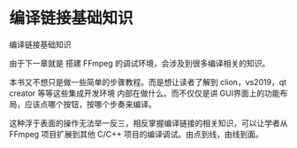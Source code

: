 # 编译链接基础知识

<div id="meta-description---">编译链接基础知识</div>

由于下一章就是 搭建 FFmpeg 的调试环境，会涉及到很多编译相关的知识。

本书又不想只是做一些简单的步骤教程。而是想让读者了解到 clion，vs2019，qt creator 等等这些集成开发环境 内部在做什么。而不仅仅是讲 GUI界面上的功能布局，应该点哪个按钮，按哪个步奏来编译。

这种浮于表面的操作无法举一反三，相反掌握编译链接的相关知识，可以让学者从 FFmpeg 项目扩展到其他 C/C++ 项目的编译调试。由点到线，由线到面。

